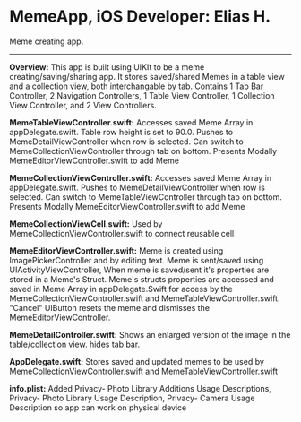 # MemeApp, iOS Developer: Elias H.
Meme creating app. 
**************************


**Overview:**
This app is built using UIKIt to be a meme creating/saving/sharing app. It stores saved/shared Memes in a table view and a collection view, both interchangable by tab. Contains 1 Tab Bar Controller, 2 Navigation Controllers, 1 Table View Controller, 1 Collection View Controller, and 2 View Controllers.

**MemeTableViewController.swift:**
Accesses saved Meme Array in appDelegate.swift. Table row height is set to 90.0. Pushes to MemeDetailViewController when row is selected. Can switch to MemeCollectionViewController through tab on bottom. Presents Modally MemeEditorViewController.swift to add Meme

**MemeCollectionViewController.swift:**
Accesses saved Meme Array in appDelegate.swift. Pushes to MemeDetailViewController when row is selected. Can switch to MemeTableViewController through tab on bottom. Presents Modally MemeEditorViewController.swift to add Meme

**MemeCollectionViewCell.swift:**
Used by MemeCollectionViewController.swift to connect reusable cell

**MemeEditorViewController.swift:**
Meme is created using ImagePickerController and by editing text. Meme is sent/saved using UIActivityViewController, When meme is saved/sent it's properties are stored in a Meme's Struct. Meme's structs properties are accessed and saved in Meme Array in appDelegate.Swift for access by the MemeCollectionViewController.swift and MemeTableViewController.swift. "Cancel" UIButton resets the meme and dismisses the MemeEditorViewController.

**MemeDetailController.swift:**
Shows an enlarged version of the image in the table/collection view. hides tab bar.

**AppDelegate.swift:**
Stores saved and updated memes to be used by MemeCollectionViewController.swift and MemeTableViewController.swift

**info.plist:**
Added Privacy- Photo Library Additions Usage Descriptions, Privacy- Photo Library Usage Description, Privacy- Camera Usage Description so app can work on physical device
